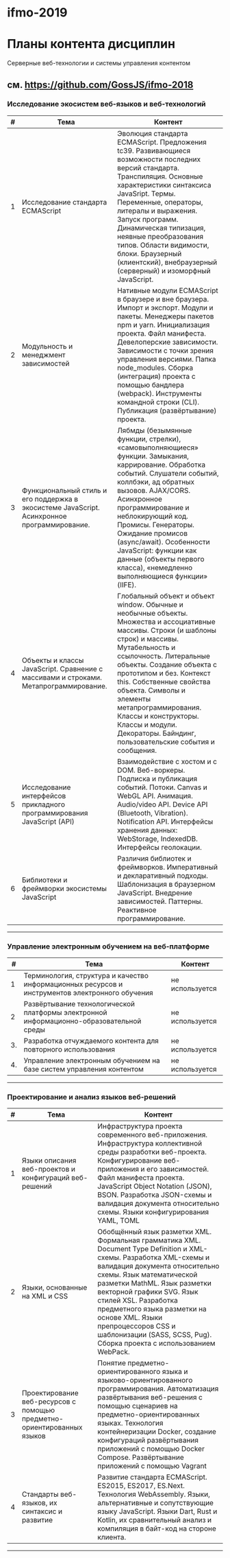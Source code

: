 # ifmo-2019
# Планы контента дисциплин


Серверные веб-технологии и системы управления контентом

см. https://github.com/GossJS/ifmo-2018
---


### Исследование экосистем веб-языков и веб-технологий


| #  | Тема  |  Контент |
|---|---|---|
| 1 | Исследование стандарта ECMAScript | Эволюция стандарта ECMAScript. Предложения tc39.  Развивающиеся возможности последних версий стандарта. Транспиляция. Основные характеристики синтаксиса JavaSript.  Термы. Переменные, операторы, литералы и выражения. Запуск программ. Динамическая типизация, неявные преобразования типов. Области видимости, блоки. Браузерный (клиентский), внебраузерный (серверный) и изоморфный JavaScript. 
| 2 | Модульность и менеджмент зависимостей | Нативные модули ECMAScript в браузере и вне браузера. Импорт и экспорт. Модули и пакеты. Менеджеры пакетов npm и yarn. Инициализация проекта. Файл манифеста. Девелоперские зависимости. Зависимости с точки зрения управления версиями. Папка node_modules. Сборка (интеграция) проекта с помощью бандлера (webpack). Инструменты командной строки (CLI). Публикация (развёртывание) проекта.
| 3 | Функциональный стиль и его поддержка в экосистеме JavaScript. Асинхронное программирование. | Лябмды (безымянные функции, стрелки), «самовыполняющиеся» функции. Замыкания, каррирование.  Обработка событий. Слушатели событий, коллбэки, ад обратных вызовов. AJAX/CORS. Асинхронное программирование и неблокирующий код. Промисы. Генераторы. Ожидание промисов (async/await). Особенности JavaScript:  функции как данные (объекты первого класса), «немедленно выполняющиеся функции» (IIFE).
| 4 | Объекты и классы JavaScript. Сравнение с массивами и строками. Метапрограммирование. | Глобальный объект и объект window. Обычные и необычные объекты.  Множества и ассоциативные массивы. Строки (и шаблоны строк) и массивы. Мутабельность и ссылочность. Литеральные объекты. Создание объекта с прототипом и без. Контекст this. Собственные свойства объекта. Символы и элементы метапрограммирования. Классы и конструкторы. Классы и модули. Декораторы. Байндинг, пользовательские события и сообщения.
| 5 | Исследование интерфейсов прикладного программирования JavaScript (API) | Взаимодействие с хостом и с DOM. Веб-воркеры. Подписка и публикация событий. Потоки. Canvas и WebGL API. Анимация. Audio/video API. Device API (Bluetooth, Vibration). Notification API.  Интерфейсы хранения данных: WebStorage, IndexedDB. Интерфейсы геолокации.
| 6 | Библиотеки и фреймворки экосистемы JavaScript | Различия библиотек и фреймворков. Императивный и декларативный подходы. Шаблонизация в браузерном JavaScript. Внедрение зависимостей. Паттерны. Реактивное программирование.


---

### Управление электронным обучением на веб-платформе

| #  | Тема  |  Контент |
|---|---|---|
1 | Терминология, структура и качество информационных ресурсов и инструментов электронного обучения | не используется |    Терминология электронных информационно-образовательных сред (ЭИОС). Электронные курсы, онлайн-курсы и MOOC как компоненты ЭИОС. Электронные образовательные ресурсы и средства управления электронной информационно-образовательной средой. Открытые и закрытые модели ЭИОС.  Оценка качества информационных ресурсов электронного обучения (онлайн-курсов). Инструменты электронного обучения на платформе Node.js. Развёртывание, запуск и настройка  системы управления информационными ресурсами на платформе Node.js.
2 | Развёртывание технологической платформы электронной информационно-образовательной среды | не используется | Функции и типичная структура LMS. Рекомендации по выбору LMS. Сходства и различия в сравнении с CMS. Терминология LMS (роли, аккаунты, курсы, темы, блоки, тесты, пакеты, плагины и др.). Слайдовая, скроллинговая и другие модели содержимого. Конструкторы целей обучения и компетенций.   Сравнительный анализ LMS (Moodle, edX). Роли, аккаунты и профили. Способы аутентификации и  регистрации пользователей. Структурные единицы содержания. Роли внутри курсов, способы записи пользователей на курс; группы и потоки. Варианты организации содержания в рамках курса (Learning aequence). Режимы редактирования и просмотра. Виды содержимого внутри курса: статические ресурсы и динамическое интерактивные элементы. Отчуждаемый контент в форме IMS-пакетов и SCORM-пакетов. Оценка деятельности, тесты и банк вопросов, проектирование вопросов (на примере фасетов), журнал оценок. Развёртывание в контейнере. Облачные решения (PaaS). Подключение и настройка визуального редактора. Импорт и отображения медиа, математических формул, анимации. Подключение вебинаров. Управление плагинами.  Резервное копирование и восстановление содержания, повторное использование компонентов контента.
3. | Разработка отчуждаемого контента для повторного использования | не используется |     Стандарт SCORM. Файл манифеста. Понятие организации. Внутренняя организация пакета. SCORM API и обмен данными с LMS. Встраивание пакета. Хранение информации о пользователе и баллах. Запись данных в журнал оценок. Способы разработки пакетов. Генерация пакетов с помощью инструментов электронного обучения. Использование визуальных редакторов. Подходы к организации хранения пакетов.
4. | Управление электронным обучением на базе систем управления контентом | не используется | Подходы к использованию CMS в качестве системы управления электронным обучением. Расширение терминологии CMS. Реализация LMS на основе CMS WordPress. Плагин LifterLMS. Конструктор курсов. Управление метками, категориями, планами доступа, медиаконтентом. Эволюция стандартов электронного обучения: от SCORM к Tin Can (xAPI) и LRS.


---

### Проектирование и анализ языков веб-решений

| #  | Тема  |  Контент |
|---|---|---|
1 | Языки описания веб-проектов и конфигураций веб-решений |   Инфраструктура проекта современного веб-приложения. Инфраструктура коллективной среды разработки веб-проекта. Конфигурирование веб-приложения и его зависимостей. Файл манифеста проекта. JavaScript Object Notation (JSON), BSON. Разработка JSON-схемы и валидация документа относительно схемы. Языки конфигурирования YAML, TOML
2 | Языки, основанные на XML и CSS |  Обобщённый язык разметки XML. Формальная грамматика XML. Document Type Definition и XML-схемы. Разработка XML-схемы и валидация документа относительно схемы. Язык математической разметки MathML. Язык разметки векторной графики SVG. Язык стилей XSL. Разработка предметного языка разметки на основе XML. Языки препроцессоров CSS и шаблонизации (SASS, SCSS, Pug). Сборка проекта с использованием WebPack.
3 | Проектирование веб-ресурсов с помощью предметно-ориентированных языков | Понятие предметно-ориентированного языка и  языково-ориентированного программирования. Автоматизация развёртывания веб-решения с помощью сценариев на предметно-ориентированных языках. Технология контейнеризации Docker, создание конфигураций развёртывания приложений с помощью Docker Compose. Развёртывание приложений с помощью Vagrant
4 | Стандарты веб-языков, их синтаксис и развитие | Развитие стандарта ECMAScript. ES2015, ES2017, ES.Next. Технология WebAssembly. Языки, альтернативные и сопутствующие языку JavaScript. Языки Dart, Rust и Kotlin, их сравнительный анализ и компиляция в байт-код на стороне клиента.   


---

